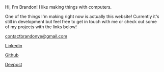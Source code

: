 Hi, I'm Brandon! I like making things with computers.

One of the things I'm making right now is actually this website! Currently it's still in development but feel free to get in touch with me or check out some of my projects with the links below!

contactbrandonye@gmail.com

[Linkedin](https://www.linkedin.com/in/brandonye/)

[Github](https://github.com/yebrandon)

[Devpost](https://devpost.com/brandonye)
